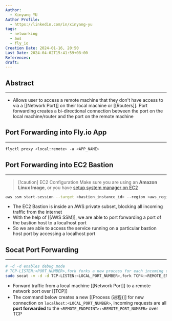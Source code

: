 ```yaml
---
Author:
  - Xinyang YU
Author Profile:
  - https://linkedin.com/in/xinyang-yu
tags:
  - networking
  - aws
  - fly_io
Creation Date: 2024-01-16, 20:50
Last Date: 2024-04-02T15:41:59+08:00
References: 
draft: 
---
```

## Abstract
---
- Allows user to access a remote machine that they don't have access to via a [[Network Port]] on their local machine or [[Routers]]. Port forwarding creates a bi-directional connection between the port on the local machine/router and the port on the remote machine 

## Port Forwarding into Fly.io App
---
```bash
flyctl proxy <local:remote> -a <APP_NAME>
```
## Port Forwarding into EC2 Bastion
---
>[!caution] EC2 Configuration
>Make sure you are using an **Amazon Linux Image**, or you have [setup system manager on EC2](https://docs.aws.amazon.com/systems-manager/latest/userguide/systems-manager-setting-up.html)

```bash
aws ssm start-session --target <bastion_instance_id> --region <aws_region> --document-name AWS-StartPortForwardingSession --parameters portNumber=<ec2_port>,localPortNumber=<local_port>
```

- The EC2 Bastion is inside an AWS private subset, blocking all incoming traffic from the internet
- With the help of [[AWS SSM]], we are able to port forwarding a port of the bastion host to a localhost port
- So we are able to access the service running on a particular bastion host port by accessing a localhost port



## Socat Port Forwarding
---
```bash
# -d -d enables debug mode
# TCP-LISTEN:<PORT_NUMBER>,fork forks a new process for each incoming connection
sudo socat -v -d -d TCP-LISTEN:<LOCAL_PORT_NUMBER>,fork TCP4:<REMOTE_ENDPOINT>:<REMOTE_PORT_NUMBER>
```

- Forward traffic from a local machine [[Network Port]] to a remote network port over [[TCP]]
- The command below creates a new [[Process (进程)]] for new connection on `localhost:<LOCAL_PORT_NUMBER>`, incoming requests are all **port forwarded** to the `<REMOTE_ENDPOINT>:<REMOTE_PORT_NUMBER>` over TCP